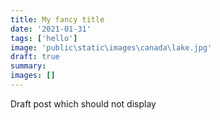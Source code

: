 ```yaml
---
title: My fancy title
date: '2021-01-31'
tags: ['hello']
image: 'public\static\images\canada\lake.jpg'
draft: true
summary:
images: []
---
```


Draft post which should not display
